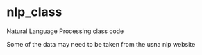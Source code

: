 # nlp_class
Natural Language Processing class code

Some of the data may need to be taken from the usna nlp website

